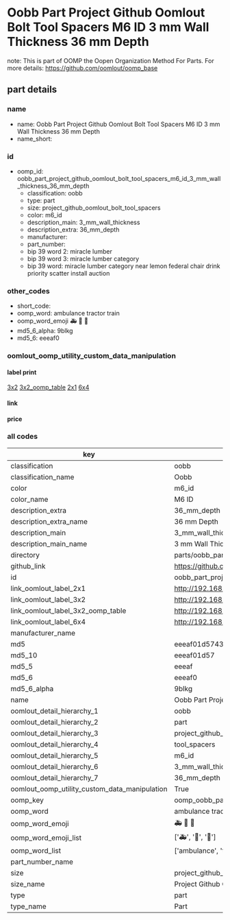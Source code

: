 # Oobb Part Project Github Oomlout Bolt Tool Spacers M6 ID 3 mm Wall Thickness 36 mm Depth  

note: This is part of OOMP the Oopen Organization Method For Parts. For more details: https://github.com/oomlout/oomp_base

##  part details
  







### name
* name: Oobb Part Project Github Oomlout Bolt Tool Spacers M6 ID 3 mm Wall Thickness 36 mm Depth
* name_short: 
### id
* oomp_id: oobb_part_project_github_oomlout_bolt_tool_spacers_m6_id_3_mm_wall_thickness_36_mm_depth
  * classification: oobb
  * type: part
  * size: project_github_oomlout_bolt_tool_spacers
  * color: m6_id
  * description_main: 3_mm_wall_thickness
  * description_extra: 36_mm_depth
  * manufacturer: 
  * part_number: 
  * bip 39 word 2: miracle lumber
  * bip 39 word 3: miracle lumber category
  * bip 39 word: miracle lumber category near lemon federal chair drink priority scatter install auction

### other_codes
* short_code: 
* oomp_word: ambulance tractor train
* oomp_word_emoji :ambulance: :tractor: :train:
* md5_6_alpha: 9blkg
* md5_6: eeeaf0






### oomlout_oomp_utility_custom_data_manipulation
#### label print
[3x2](http://192.168.1.245:1112/?label=oomp%209blkg)
[3x2_oomp_table](http://192.168.1.108:1112/?label=oomp%209blkg)
[2x1](http://192.168.1.242:1112/?label=oomp%209blkg)
[6x4](http://192.168.1.55:1112/?label=oomp%209blkg)    

#### link

                              

#### price







### all codes 
| key | value |  
| --- | --- |  
| classification | oobb |  
| classification_name | Oobb |  
| color | m6_id |  
| color_name | M6 ID |  
| description_extra | 36_mm_depth |  
| description_extra_name | 36 mm Depth |  
| description_main | 3_mm_wall_thickness |  
| description_main_name | 3 mm Wall Thickness |  
| directory | parts/oobb_part_project_github_oomlout_bolt_tool_spacers_m6_id_3_mm_wall_thickness_36_mm_depth |  
| github_link | https://github.com/oomlout/oomlout_oomp_part_src/tree/main/parts/oobb_part_project_github_oomlout_bolt_tool_spacers_m6_id_3_mm_wall_thickness_36_mm_depth |  
| id | oobb_part_project_github_oomlout_bolt_tool_spacers_m6_id_3_mm_wall_thickness_36_mm_depth |  
| link_oomlout_label_2x1 | http://192.168.1.242:1112/?label=oomp%209blkg |  
| link_oomlout_label_3x2 | http://192.168.1.245:1112/?label=oomp%209blkg |  
| link_oomlout_label_3x2_oomp_table | http://192.168.1.108:1112/?label=oomp%209blkg |  
| link_oomlout_label_6x4 | http://192.168.1.55:1112/?label=oomp%209blkg |  
| manufacturer_name |  |  
| md5 | eeeaf01d574304b951bfe93848613c6b |  
| md5_10 | eeeaf01d57 |  
| md5_5 | eeeaf |  
| md5_6 | eeeaf0 |  
| md5_6_alpha | 9blkg |  
| name | Oobb Part Project Github Oomlout Bolt Tool Spacers M6 ID 3 mm Wall Thickness 36 mm Depth |  
| oomlout_detail_hierarchy_1 | oobb |  
| oomlout_detail_hierarchy_2 | part |  
| oomlout_detail_hierarchy_3 | project_github_bolt |  
| oomlout_detail_hierarchy_4 | tool_spacers |  
| oomlout_detail_hierarchy_5 | m6_id |  
| oomlout_detail_hierarchy_6 | 3_mm_wall_thickness |  
| oomlout_detail_hierarchy_7 | 36_mm_depth |  
| oomlout_oomp_utility_custom_data_manipulation | True |  
| oomp_key | oomp_oobb_part_project_github_oomlout_bolt_tool_spacers_m6_id_3_mm_wall_thickness_36_mm_depth |  
| oomp_word | ambulance tractor train |  
| oomp_word_emoji | :ambulance: :tractor: :train: |  
| oomp_word_emoji_list | [':ambulance:', ':tractor:', ':train:'] |  
| oomp_word_list | ['ambulance', 'tractor', 'train'] |  
| part_number_name |  |  
| size | project_github_oomlout_bolt_tool_spacers |  
| size_name | Project Github Oomlout Bolt Tool Spacers |  
| type | part |  
| type_name | Part |  
